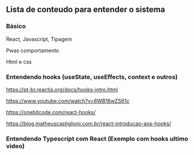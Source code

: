 ## Lista de conteudo para entender o sistema

### Básico

React, Javascript, Tipagem

Pwas comportamento

Html e css

### Entendendo hooks (useState, useEffects, context e outros)

https://pt-br.reactjs.org/docs/hooks-intro.html

https://www.youtube.com/watch?v=6WB16wZS61c

https://onebitcode.com/react-hooks/

https://blog.matheuscastiglioni.com.br/react-introducao-aos-hooks/

### Entendendo Typescript com React (Exemplo com hooks ultimo video)
